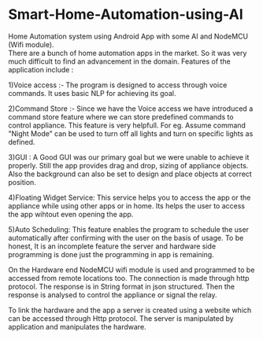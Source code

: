 # Smart-Home-Automation-using-AI
Home Automation system using Android App with some AI and NodeMCU (Wifi module).  
There are a bunch of home automation apps in the market.
So it was very much difficult to find an advancement in the domain.
Features of the application include : 

1)Voice access :- The program is designed to access through voice commands. It uses basic NLP for achieving its goal.

2)Command Store :- Since we have the Voice access we have introduced a command store feature where we can store predefined commands to control appliance. This feature is very helpfull. For eg. Assume command "Night Mode" can be used to turn off all lights and turn on specific lights as defined.

3)GUI : A Good GUI was our primary goal but we were unable to achieve it properly. Still the app provides drag and drop, sizing of appliance objects. Also the background can also be set to design and place objects at correct position.

4)Floating Widget Service: This service helps you to access the app or the appliance while using other apps or in home. Its helps the user to access the app wihtout even opening the app.

5)Auto Scheduling: This feature enables the program to schedule the user automatically after confirming with the user on the basis of usage. To be honest, It is an incomplete feature the server and hardware side programming is done just the programming in app is remaining. 


   On the Hardware end NodeMCU wifi module is used and programmed to be accessed from remote locations too. The connection is made through http protocol. The response is in String format in json structured. Then the response is analysed to control the appliance or signal the relay. 

   To link the hardware and the app a server is created using a website which can be accessed through Http protocol.
The server is manipulated by application and manipulates the hardware.
